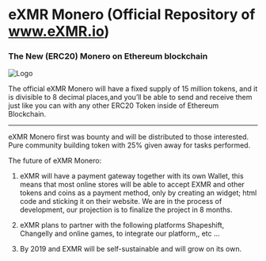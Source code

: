 # eXMR Monero (Official Repository of www.eXMR.io)
### The New (ERC20) Monero on Ethereum blockchain
![Logo](https://github.com/eXMRcoin/e-XMR/blob/master/eXMR-master/eXMR_200X200.png?raw=true)

The official eXMR Monero will have a fixed supply of 15 million tokens, and it is divisible to 8 decimal places,and you’ll be able to send and receive them just like you can with any other ERC20 Token inside of Ethereum Blockchain.

---
eXMR Monero first was bounty and will be distributed to those interested. Pure community building token with 25% given away for tasks performed.

The future of eXMR Monero:
1) eXMR will have a payment gateway together with its own Wallet, this means that most online stores will be able to accept EXMR and other tokens and coins as a payment method, only by creating an widget; html code and sticking it on their website. We are in the process of development, our projection is to finalize the project in 8 months.

2) eXMR plans to partner with the following platforms Shapeshift, Changelly and online games, to integrate our platform,, etc ...
3) By 2019 and EXMR will be self-sustainable and will grow on its own.






